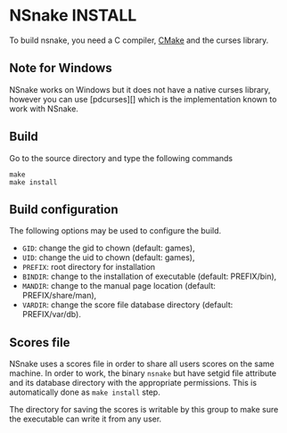 NSnake INSTALL
==============

To build nsnake, you need a C compiler, [CMake][] and the curses library.

Note for Windows
----------------

NSnake works on Windows but it does not have a native curses library, however
you can use [pdcurses][] which is the implementation known to work with NSnake.

Build
-----

Go to the source directory and type the following commands

    make
    make install

Build configuration
-------------------

The following options may be used to configure the build.

- `GID`: change the gid to chown (default: games),
- `UID`: change the uid to chown (default: games),
- `PREFIX`: root directory for installation
- `BINDIR`: change to the installation of executable (default: PREFIX/bin),
- `MANDIR`: change to the manual page location (default: PREFIX/share/man),
- `VARDIR`: change the score file database directory (default: PREFIX/var/db).

Scores file
-----------

NSnake uses a scores file in order to share all users scores on the same
machine. In order to work, the binary `nsnake` but have setgid file attribute
and its database directory with the appropriate permissions. This is
automatically done as `make install` step.

The directory for saving the scores is writable by this group to make sure the
executable can write it from any user.


[CMake]: http://cmake.org
